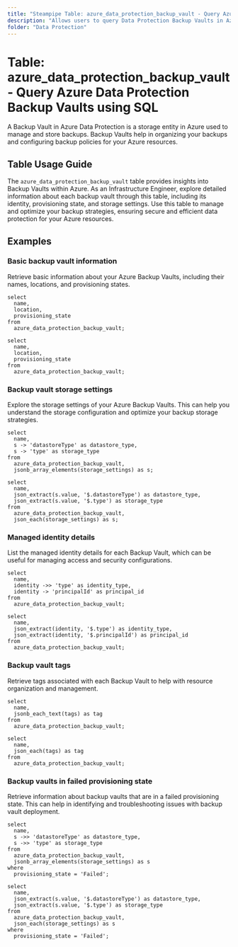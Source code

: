 ```yaml
---
title: "Steampipe Table: azure_data_protection_backup_vault - Query Azure Data Protection Backup Vaults using SQL"
description: "Allows users to query Data Protection Backup Vaults in Azure, providing detailed information about each backup vault, including its location, identity, provisioning state, and storage settings."
folder: "Data Protection"
---
```


# Table: azure_data_protection_backup_vault - Query Azure Data Protection Backup Vaults using SQL

A Backup Vault in Azure Data Protection is a storage entity in Azure used to manage and store backups. Backup Vaults help in organizing your backups and configuring backup policies for your Azure resources.

## Table Usage Guide

The `azure_data_protection_backup_vault` table provides insights into Backup Vaults within Azure. As an Infrastructure Engineer, explore detailed information about each backup vault through this table, including its identity, provisioning state, and storage settings. Use this table to manage and optimize your backup strategies, ensuring secure and efficient data protection for your Azure resources.

## Examples

### Basic backup vault information
Retrieve basic information about your Azure Backup Vaults, including their names, locations, and provisioning states.

```sql+postgres
select
  name,
  location,
  provisioning_state
from
  azure_data_protection_backup_vault;
```

```sql+sqlite
select
  name,
  location,
  provisioning_state
from
  azure_data_protection_backup_vault;
```

### Backup vault storage settings
Explore the storage settings of your Azure Backup Vaults. This can help you understand the storage configuration and optimize your backup storage strategies.

```sql+postgres
select
  name,
  s -> 'datastoreType' as datastore_type,
  s -> 'type' as storage_type
from
  azure_data_protection_backup_vault,
  jsonb_array_elements(storage_settings) as s;
```

```sql+sqlite
select
  name,
  json_extract(s.value, '$.datastoreType') as datastore_type,
  json_extract(s.value, '$.type') as storage_type
from
  azure_data_protection_backup_vault,
  json_each(storage_settings) as s;
```

### Managed identity details
List the managed identity details for each Backup Vault, which can be useful for managing access and security configurations.

```sql+postgres
select
  name,
  identity ->> 'type' as identity_type,
  identity -> 'principalId' as principal_id
from
  azure_data_protection_backup_vault;
```

```sql+sqlite
select
  name,
  json_extract(identity, '$.type') as identity_type,
  json_extract(identity, '$.principalId') as principal_id
from
  azure_data_protection_backup_vault;
```

### Backup vault tags
Retrieve tags associated with each Backup Vault to help with resource organization and management.

```sql+postgres
select
  name,
  jsonb_each_text(tags) as tag
from
  azure_data_protection_backup_vault;
```

```sql+sqlite
select
  name,
  json_each(tags) as tag
from
  azure_data_protection_backup_vault;
```

### Backup vaults in failed provisioning state
Retrieve information about backup vaults that are in a failed provisioning state. This can help in identifying and troubleshooting issues with backup vault deployment.

```sql+postgres
select
  name,
  s ->> 'datastoreType' as datastore_type,
  s ->> 'type' as storage_type
from
  azure_data_protection_backup_vault,
  jsonb_array_elements(storage_settings) as s
where
  provisioning_state = 'Failed';
```

```sql+sqlite
select
  name,
  json_extract(s.value, '$.datastoreType') as datastore_type,
  json_extract(s.value, '$.type') as storage_type
from
  azure_data_protection_backup_vault,
  json_each(storage_settings) as s
where
  provisioning_state = 'Failed';
```

